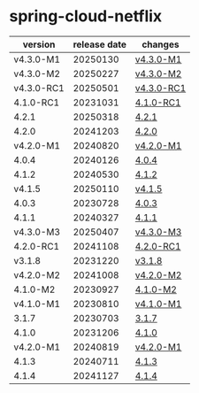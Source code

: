 # spring-cloud-netflix	


|version|release date|changes|
|---|---|---|
|v4.3.0-M1|20250130|[v4.3.0-M1](./v4.3.0-M1-20250130.md)|
|v4.3.0-M2|20250227|[v4.3.0-M2](./v4.3.0-M2-20250227.md)|
|v4.3.0-RC1|20250501|[v4.3.0-RC1](./v4.3.0-RC1-20250501.md)|
|4.1.0-RC1|20231031|[4.1.0-RC1](./4.1.0-RC1-20231031.md)|
|4.2.1|20250318|[4.2.1](./4.2.1-20250318.md)|
|4.2.0|20241203|[4.2.0](./4.2.0-20241203.md)|
|v4.2.0-M1|20240820|[v4.2.0-M1](./v4.2.0-M1-20240820.md)|
|4.0.4|20240126|[4.0.4](./4.0.4-20240126.md)|
|4.1.2|20240530|[4.1.2](./4.1.2-20240530.md)|
|v4.1.5|20250110|[v4.1.5](./v4.1.5-20250110.md)|
|4.0.3|20230728|[4.0.3](./4.0.3-20230728.md)|
|4.1.1|20240327|[4.1.1](./4.1.1-20240327.md)|
|v4.3.0-M3|20250407|[v4.3.0-M3](./v4.3.0-M3-20250407.md)|
|4.2.0-RC1|20241108|[4.2.0-RC1](./4.2.0-RC1-20241108.md)|
|v3.1.8|20231220|[v3.1.8](./v3.1.8-20231220.md)|
|v4.2.0-M2|20241008|[v4.2.0-M2](./v4.2.0-M2-20241008.md)|
|4.1.0-M2|20230927|[4.1.0-M2](./4.1.0-M2-20230927.md)|
|v4.1.0-M1|20230810|[v4.1.0-M1](./v4.1.0-M1-20230810.md)|
|3.1.7|20230703|[3.1.7](./3.1.7-20230703.md)|
|4.1.0|20231206|[4.1.0](./4.1.0-20231206.md)|
|v4.2.0-M1|20240819|[v4.2.0-M1](./v4.2.0-M1-20240819.md)|
|4.1.3|20240711|[4.1.3](./4.1.3-20240711.md)|
|4.1.4|20241127|[4.1.4](./4.1.4-20241127.md)|
